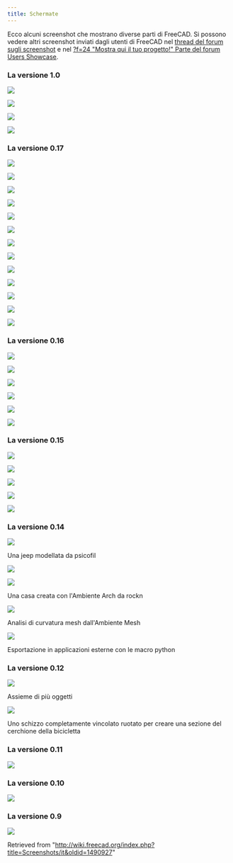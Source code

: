 ```yaml
---
title: Schermate
---
```

Ecco alcuni screenshot che mostrano diverse parti di FreeCAD. Si possono vedere altri screenshot inviati dagli utenti di FreeCAD nel [thread del forum sugli screenshot](https://forum.freecad.org/viewtopic.php?f=8&t=4751) e nel [?f=24 "Mostra qui il tuo progetto!" Parte del forum Users Showcase](https://forum.freecad.org/viewforum.php).

### La versione 1.0

![](/images/PartDesign_Pozidriv.png)

![](/images/Assembly_Example.png)

![](/images/BIM_Example.png)

![](/images/FEM_Example.png)

### La versione 0.17

![](/images/6DPLEQ2.jpg)

![](/images/Screenshot_from_2018-01-25_20-53-18.jpg)

![](/images/VIIC_2.jpg)

![](/images/Truggy_differential_full.jpg)

![](/images/216.png)

![](/images/Custom_extruder.jpg)

![](/images/Wheel.JPG)

![](/images/Axoview-r.JPG)

![](/images/BaseStation004.JPG)

![](/images/Drill-FreeCAD.png)

![](/images/Drone_Design_Full.jpg)

![](/images/Pic_06.jpg)

![](/images/FreeCAD-guitar.jpg)

### La versione 0.16

![](/images/Hhassey.png)

![](/images/JMG.png)

![](/images/PrzemoF.png)

![](/images/Rockn.png)

![](/images/Easyw_fc.png)

![](/images/R_tec.jpeg)

### La versione 0.15

![](/images/Obijuan.png)

![](/images/Obijuan2.png)

![](/images/Gsuter.png)

![](/images/Lhf.jpg)

![](/images/Lou_papet.png)

### La versione 0.14

![](/images/Freecad_jeep.png)

Una jeep modellata da psicofil

![](/images/Rockn_house1.png)

![](/images/Rockn_house2.png)

Una casa creata con l'Ambiente Arch da rockn

![](/images/Mesh_curvature_plot1.jpeg)

Analisi di curvatura mesh dall'Ambiente Mesh

![](/images/Cura_export.png)

Esportazione in applicazioni esterne con le macro python

### La versione 0.12

![](/images/FreeCAD_aeroponic_system.jpg)

Assieme di più oggetti

![](/images/Rim_bling.png)

Uno schizzo completamente vincolato ruotato per creare una sezione del cerchione della bicicletta

### La versione 0.11

![](/images/FreeCAD011.png)

### La versione 0.10

![](/images/Freecad010.png)

### La versione 0.9

![](/images/Freecad09.jpg)

Retrieved from "<http://wiki.freecad.org/index.php?title=Screenshots/it&oldid=1490927>"